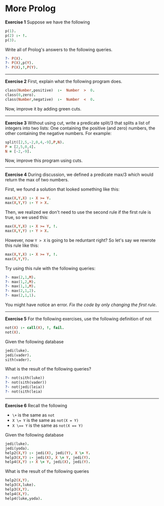 # More Prolog 

**Exercise 1** Suppose we have the following 

```prolog 
p(1).
p(2) :- !. 
p(3).
```

Write all of Prolog's answers to the following queries. 

```prolog
?- P(X). 
?- P(X),p(Y). 
?- P(X),!,P(Y).
```


---
**Exercise 2** First, explain what the following program does. 

```prolog
class(Number,positive)  :-  Number  >  0. 
class(0,zero). 
class(Number,negative)  :-  Number  <  0.
```

Now, improve it by adding green cuts.


---
**Exercise 3** Without using cut, write a predicate split/3 that splits a list of integers into two lists: One containing the positive (and zero) numbers, the other containing the negative numbers. For example:

```prolog 
split([2,5,-2,0,4,-9],P,N).
P = [2,5,0,4].
N = [-2,-9].
```

Now, improve this program using cuts.


---
**Exercise 4** During discussion, we defined a predicate max/3 which would return the max of two numbers. 

First, we found a solution that looked something like this: 

```prolog 
max(X,Y,X) :- X >= Y. 
max(X,Y,Y) :- Y > X.
```

Then, we realized we don't need to use the second rule if the first rule is true, so we used this:

```prolog 
max(X,Y,X) :- X >= Y, !. 
max(X,Y,Y) :- Y > X.
```

However, now `Y > X` is going to be reduntant right? So let's say we rewrote this rule like this: 

```prolog 
max(X,Y,X) :- X >= Y, !. 
max(X,Y,Y).
```

Try using this rule with the following queries:

```prolog
?- max(2,1,M).
?- max(1,2,M). 
?- max(1,1,M). 
?- max(2,1,2).
?- max(2,1,1).
```

You might have notice an error. _Fix the code by only changing the first rule_.


--- 
**Exercise 5** For the following exercises, use the following definition of not 

```prolog 
not(X) :- call(X), !, fail.
not(X).
```

Given the following database

```prolog
jedi(luke).
jedi(vader).
sith(vader). 
```

What is the result of the following queries? 

```prolog 
?- not(sith(luke))
?- not(sith(vader))
?- not(jedi(leia))
?- not(sith(leia)
```

--- 
**Exercise 6** Recall the following 

+ `\+` is the same as `not` 
+ `X \= Y` is the same as `not(X = Y)`
+ `X \== Y` is the same as `not(X == Y)`

Given the following database 

```prolog 
jedi(luke).
jedi(yoda).
help2(X,Y) :- jedi(X), jedi(Y), X \= Y.
help3(X,Y) :- jedi(X), X \= Y, jedi(Y).
help4(X,Y) :- X \= Y, jedi(X), jedi(Y).
```

What is the result of the following queries 

```prolog 
help2(X,Y).
help3(X,luke).
help3(X,Y).
help4(X,Y).
help4(luke,yoda).
```
